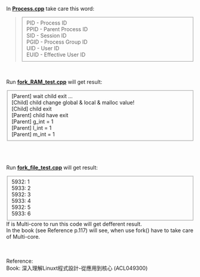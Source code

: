 <p>In <b><a href="https://github.com/PietaTony/C-Cpp_learn/blob/master/Process/Process.cpp">Process.cpp</a></b> take care this word:<blockquote cite="https://stackoverflow.com/questions/41498383/what-do-the-identifiers-pid-ppid-sid-pgid-uid-euid-mean?utm_medium=organic&utm_source=google_rich_qa&utm_campaign=google_rich_qa">
  <fieldset>
    PID - Process ID<br>
    PPID - Parent Process ID<br>
    SID - Session ID<br>
    PGID - Process Group ID<br>
    UID - User ID<br>
    EUID - Effective User ID<br>
  </fieldset>
</blockquote></p>
<br>
<p>
  Run <b><a href="https://github.com/PietaTony/C-Cpp_learn/blob/master/Process/fork_RAM_test.cpp">fork_RAM_test.cpp</a></b> will get result:<br>
  <fieldset>
    [Parent] wait child exit ...<br>
    [Child] child change global & local & malloc value!<br>
    [Child] child exit<br>
    [Parent] child have exit<br>
    [Parent] g_int = 1<br>
    [Parent] l_int = 1<br>
    [Parent] m_int = 1<br>
  </fieldset>
</p><br>
<br>
<p>
  Run <b><a href="https://github.com/PietaTony/C-Cpp_learn/blob/master/Process/fork_file_test.cpp">fork_file_test.cpp</a></b> will get result:<br>
  <fieldset>
    5932: 1<br>
    5933: 2<br>
    5932: 3<br>
    5933: 4<br>
    5932: 5<br>
    5933: 6<br>
  </fieldset>
  If is Multi-core to run this code will get defferent result.<br>
  In the book (see Reference p.117) will see, when use fork() have to take care of Multi-core.<br>
</p><br>
<br>
Reference:<br>
Book: 深入理解Linuxt程式設計-從應用到核心 (ACL049300)<br>

